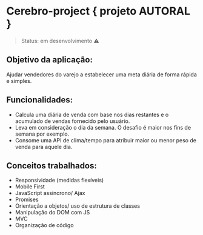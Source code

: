 # Cerebro-project { projeto AUTORAL }

> Status: em desenvolvimento :warning:

<h2> Objetivo da aplicação:</h2>

Ajudar vendedores do varejo a estabelecer uma meta diária de forma rápida e simples.

<h2> Funcionalidades:</h2>

- Calcula uma diária de venda com base nos dias restantes e o acumulado de vendas fornecido pelo usuário.
- Leva em consideração o dia da semana. O desafio é maior nos fins de semana por exemplo.
- Consome uma API de clima/tempo para atribuir maior ou menor peso de venda para aquele dia.

<h2> Conceitos trabalhados:</h2>

- Responsividade (medidas flexíveis)
- Mobile First
- JavaScript assíncrono/ Ajax
- Promises
- Orientação a objetos/ uso de estrutura de classes
- Manipulação do DOM com JS
- MVC
- Organização de código




